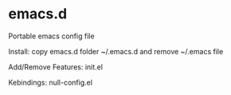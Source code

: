 emacs.d
=======

Portable emacs config file

Install:
    copy emacs.d folder ~/.emacs.d and remove ~/.emacs file
    
Add/Remove Features:
    init.el

Kebindings:
    null-config.el
